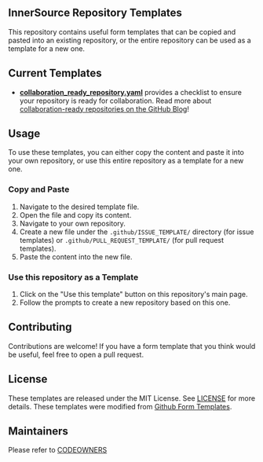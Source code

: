 ## InnerSource Repository Templates

This repository contains useful form templates that can be copied and pasted into an existing repository, or the entire repository can be used as a template for a new one.

## Current Templates

- **[collaboration_ready_repository.yaml](https://github.com/github/form-templates/blob/main/.github/ISSUE_TEMPLATE/collaboration_ready_repository.yaml)** provides a checklist to ensure your repository is ready for collaboration. Read more about [collaboration-ready repositories on the GitHub Blog](https://github.blog/2023-08-04-a-checklist-and-guide-to-get-your-repository-collaboration-ready/)!

## Usage

To use these templates, you can either copy the content and paste it into your own repository, or use this entire repository as a template for a new one.

### Copy and Paste

1. Navigate to the desired template file.
2. Open the file and copy its content.
3. Navigate to your own repository.
4. Create a new file under the `.github/ISSUE_TEMPLATE/` directory (for issue templates) or `.github/PULL_REQUEST_TEMPLATE/` (for pull request templates).
5. Paste the content into the new file.

### Use this repository as a Template

1. Click on the "Use this template" button on this repository's main page.
2. Follow the prompts to create a new repository based on this one.

## Contributing

Contributions are welcome! If you have a form template that you think would be useful, feel free to open a pull request.

## License

These templates are released under the MIT License. See [LICENSE](./LICENSE) for more details. These templates were modified from [Github Form Templates](https://github.com/github/form-templates).

## Maintainers 

Please refer to [CODEOWNERS](./CODEOWNERS)